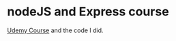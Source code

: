 # nodeJS and Express course

[Udemy Course](https://www.udemy.com/nodejs-the-complete-guide/) and the code I did.